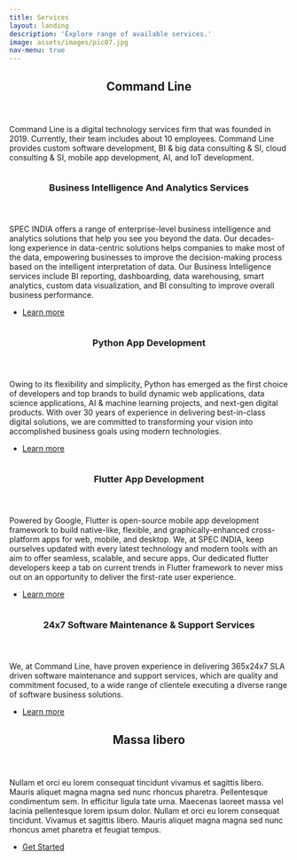 ```yaml
---
title: Services
layout: landing
description: 'Explore range of available services.'
image: assets/images/pic07.jpg
nav-menu: true
---
```


<!-- Main -->
<div id="main">

<!-- One -->
<section id="one">
	<div class="inner">
		<header class="major">
			<h2>Command Line</h2>
		</header>
		<p>Command Line is a digital technology services firm that was founded in 2019. Currently, their team includes about 10 employees. Command Line provides custom software development, BI & big data consulting & SI, cloud consulting & SI, mobile app development, AI, and IoT development.</p>
	</div>
</section>

<!-- Two -->
<section id="two" class="spotlights">
	<section>
		<a href="generic.html" class="image">
			<img src="{% link assets/images/BI.png %}" alt="" data-position="center center" />
		</a>
		<div class="content">
			<div class="inner">
				<header class="major">
					<h3>Business Intelligence And Analytics Services</h3>
				</header>
				<p>SPEC INDIA offers a range of enterprise-level business intelligence and analytics solutions that help you see you beyond the data. Our decades-long experience in data-centric solutions helps companies to make most of the data, empowering businesses to improve the decision-making process based on the intelligent interpretation of data. Our Business Intelligence services include BI reporting, dashboarding, data warehousing, smart analytics, custom data visualization, and BI consulting to improve overall business performance.</p>
				<ul class="actions">
					<li><a href="generic.html" class="button">Learn more</a></li>
				</ul>
			</div>
		</div>
	</section>
	<section>
		<a href="generic.html" class="image">
			<img src="{% link assets/images/python.jpg %}" alt="" data-position="top center" />
		</a>
		<div class="content">
			<div class="inner">
				<header class="major">
					<h3>Python App Development</h3>
				</header>
				<p>Owing to its flexibility and simplicity, Python has emerged as the first choice of developers and top brands to build dynamic web applications, data science applications, AI & machine learning projects, and next-gen digital products. With over 30 years of experience in delivering best-in-class digital solutions, we are committed to transforming your vision into accomplished business goals using modern technologies.</p>
				<ul class="actions">
					<li><a href="generic.html" class="button">Learn more</a></li>
				</ul>
			</div>
		</div>
	</section>
	<section>
		<a href="generic.html" class="image">
			<img src="{% link assets/images/flutter.png %}" alt="" data-position="25% 25%" />
		</a>
		<div class="content">
			<div class="inner">
				<header class="major">
					<h3>Flutter App Development</h3>
				</header>
				<p>Powered by Google, Flutter is open-source mobile app development framework to build native-like, flexible, and graphically-enhanced cross-platform apps for web, mobile, and desktop. We, at SPEC INDIA, keep ourselves updated with every latest technology and modern tools with an aim to offer seamless, scalable, and secure apps. Our dedicated flutter developers keep a tab on current trends in Flutter framework to never miss out on an opportunity to deliver the first-rate user experience.</p>
				<ul class="actions">
					<li><a href="generic.html" class="button">Learn more</a></li>
				</ul>
			</div>
		</div>
	</section>
	<section>
		<a href="generic.html" class="image">
			<img src="{% link assets/images/software247.png %}" alt="" data-position="top center" />
		</a>
		<div class="content">
			<div class="inner">
				<header class="major">
					<h3>24x7 Software Maintenance & Support Services</h3>
				</header>
				<p>We, at Command Line, have proven experience in delivering 365x24x7 SLA driven software maintenance and support services, which are quality and commitment focused, to a wide range of clientele executing a diverse range of software business solutions.</p>
				<ul class="actions">
					<li><a href="generic.html" class="button">Learn more</a></li>
				</ul>
			</div>
		</div>
	</section>
</section>


<!-- Three -->
<section id="three">
	<div class="inner">
		<header class="major">
			<h2>Massa libero</h2>
		</header>
		<p>Nullam et orci eu lorem consequat tincidunt vivamus et sagittis libero. Mauris aliquet magna magna sed nunc rhoncus pharetra. Pellentesque condimentum sem. In efficitur ligula tate urna. Maecenas laoreet massa vel lacinia pellentesque lorem ipsum dolor. Nullam et orci eu lorem consequat tincidunt. Vivamus et sagittis libero. Mauris aliquet magna magna sed nunc rhoncus amet pharetra et feugiat tempus.</p>
		<ul class="actions">
			<li><a href="generic.html" class="button next">Get Started</a></li>
		</ul>
	</div>
</section>

</div>
